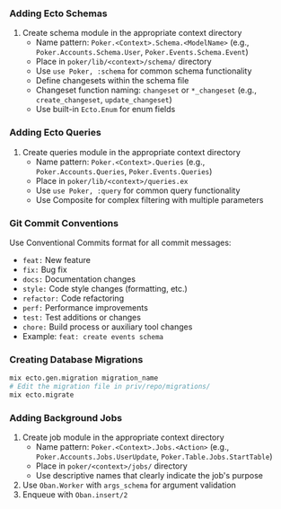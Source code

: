 ### Adding Ecto Schemas
1. Create schema module in the appropriate context directory
   - Name pattern: `Poker.<Context>.Schema.<ModelName>` (e.g., `Poker.Accounts.Schema.User`, `Poker.Events.Schema.Event`)
   - Place in `poker/lib/<context>/schema/` directory
   - Use `use Poker, :schema` for common schema functionality
   - Define changesets within the schema file
   - Changeset function naming: `changeset` or `*_changeset` (e.g., `create_changeset`, `update_changeset`)
   - Use built-in `Ecto.Enum` for enum fields

### Adding Ecto Queries
1. Create queries module in the appropriate context directory
   - Name pattern: `Poker.<Context>.Queries` (e.g., `Poker.Accounts.Queries`, `Poker.Events.Queries`)
   - Place in `poker/lib/<context>/queries.ex`
   - Use `use Poker, :query` for common query functionality
   - Use Composite for complex filtering with multiple parameters

### Git Commit Conventions
Use Conventional Commits format for all commit messages:
- `feat:` New feature
- `fix:` Bug fix
- `docs:` Documentation changes
- `style:` Code style changes (formatting, etc.)
- `refactor:` Code refactoring
- `perf:` Performance improvements
- `test:` Test additions or changes
- `chore:` Build process or auxiliary tool changes
- Example: `feat: create events schema`

### Creating Database Migrations
```bash
mix ecto.gen.migration migration_name
# Edit the migration file in priv/repo/migrations/
mix ecto.migrate
```

### Adding Background Jobs
1. Create job module in the appropriate context directory
   - Name pattern: `Poker.<Context>.Jobs.<Action>` (e.g., `Poker.Accounts.Jobs.UserUpdate`, `Poker.Table.Jobs.StartTable`)
   - Place in `poker/<context>/jobs/` directory
   - Use descriptive names that clearly indicate the job's purpose
2. Use `Oban.Worker` with `args_schema` for argument validation
3. Enqueue with `Oban.insert/2`
